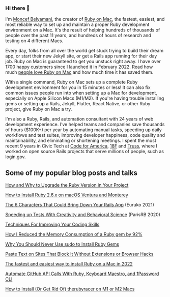 ### Hi there 👋

I'm [Moncef Belyamani](https://www.moncefbelyamani.com/), the creator of [Ruby on Mac](https://www.rubyonmac.dev/?utm_campaign=gh-readme), the fastest, easiest, and most reliable way to set up and maintain a proper Ruby development environment on a Mac. It's the result of helping hundreds of thousands of people over the past 11 years, and hundreds of hours of research and testing on 4 different Macs.

Every day, folks from all over the world get stuck trying to build their dream app, or start their new Jekyll site, or get a Rails app running for their day job. Ruby on Mac is guaranteed to get you unstuck right away. I have over 1700 happy customers since I launched it in February 2022. Read how much [people love Ruby on Mac](https://www.rubyonmac.dev/testimonials) and how much time it has saved them.

With a single command, Ruby on Mac sets up a complete Ruby development environment for you in 15 minutes or less! It can also fix common issues people run into when setting up a Mac for development, especially on Apple Silicon Macs (M1/M2). If you're having trouble installing gems or setting up a Rails, Jekyll, Flutter, React Native, or other Ruby project, give Ruby on Mac a try. 

I'm also a Ruby, Rails, and automation consultant with 24 years of web development experience. I’ve helped teams and companies save thousands of hours ($100K+) per year by automating manual tasks, speeding up daily workflows and test suites, improving developer happiness, code quality and maintainability, and eliminating or shortening meetings. I spent the most recent 9 years in Civic Tech at [Code for America](https://github.com/codeforamerica), [18F](https://github.com/18F) and [Truss](https://github.com/TrussWorks), where I worked on open source Rails projects that serve millions of people, such as login.gov.

## Some of my popular blog posts and talks
[How and Why to Upgrade the Ruby Version in Your Project](https://www.rubyonmac.dev/how-to-upgrade-the-ruby-version-in-your-project)

[How to Install Ruby 2.6.x on macOS Ventura and Monterey](https://www.rubyonmac.dev/how-to-install-ruby-2-6-on-macos-13-ventura)

[The 6 Characters That Could Bring Down Your Rails App](https://www.moncefbelyamani.com/the-6-characters-that-could-bring-down-your-rails-app/) (Euruko 2021)

[Speeding up Tests With Creativity and Behavioral Science](https://www.youtube.com/watch?v=Rs5HBkPkTSA) (ParisRB 2020)

[Techniques For Improving Your Coding Skills](https://www.moncefbelyamani.com/techniques-for-improving-your-coding-skills/)

[How I Reduced the Memory Consumption of a Ruby gem by 92%](https://www.moncefbelyamani.com/a-trip-down-memory-lane-with-derailed-benchmarks/)

[Why You Should Never Use sudo to Install Ruby Gems](https://www.moncefbelyamani.com/why-you-should-never-use-sudo-to-install-ruby-gems/)

[Paste Text on Sites That Block It Without Extensions or Browser Hacks](https://www.moncefbelyamani.com/paste-text-on-sites-that-block-it-without-extensions-or-browser-hacks/)

[The fastest and easiest way to install Ruby on a Mac in 2022](https://www.moncefbelyamani.com/how-to-install-xcode-homebrew-git-rvm-ruby-on-mac/)

[Automate GitHub API Calls With Ruby, Keyboard Maestro, and 1Password CLI](https://www.moncefbelyamani.com/automate-github-api-calls-with-ruby-keyboard-maestro-and-1password-cli/)

[How to Install (Or Get Rid Of) therubyracer on M1 or M2 Macs](https://www.rubyonmac.dev/how-to-install-therubyracer-on-m1-m2-apple-silicon-mac)

<!--
**monfresh/monfresh** is a ✨ _special_ ✨ repository because its `README.md` (this file) appears on your GitHub profile.

Here are some ideas to get you started:

- 🔭 I’m currently working on ...
- 🌱 I’m currently learning ...
- 👯 I’m looking to collaborate on ...
- 🤔 I’m looking for help with ...
- 💬 Ask me about ...
- 📫 How to reach me: ...
- 😄 Pronouns: ...
- ⚡ Fun fact: ...
-->
